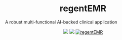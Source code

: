 <p align="center">
  <h1 align="center">regentEMR</h1>
A robust multi-functional AI-backed clinical application
</p>

<!-- Shields -->
<p align="center">
<a rel="license" href="http://creativecommons.org/licenses/by/"><img src="https://badgen.net/badge/License/ MIT/green"/></a>
<img src="https://badgen.net/badge/Last%20Update/Jul%202022/green" /> 
<a href="https://github.com/AI-Regent/regentEMR" target="_blank">
  <img src="https://badgen.net/badge/RegentAI/regentEMR/purple"  alt="regentEMR"/>
</a> 
</p> 